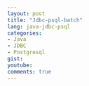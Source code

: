 ```yaml
---
layout: post
title: "Jdbc-psql-batch"
lang: java-jdbc-psql
categories:
- Java
- JDBC
- Postgresql
gist: 
youtube: 
comments: true
---
```


